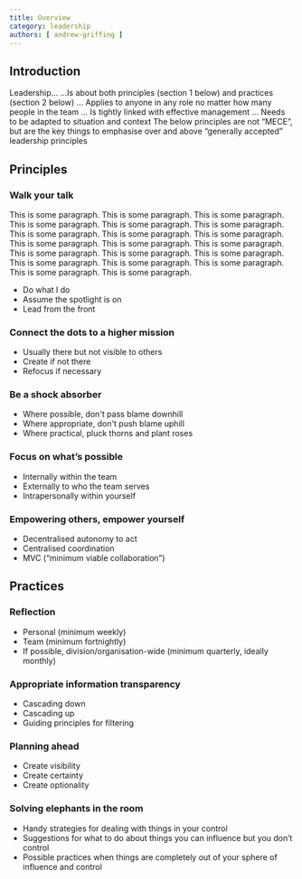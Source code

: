```yaml
---
title: Overview
category: leadership
authors: [ andrew-griffing ]
---
```


## Introduction

Leadership…
…Is about both principles (section 1 below) and practices (section 2 below)
… Applies to anyone in any role no matter how many people in the team
… Is tightly linked with effective management
… Needs to be adapted to situation and context
The below principles are not “MECE”, but are the key things to emphasise over and above “generally accepted” leadership principles

## Principles

### Walk your talk

This is some paragraph. This is some paragraph. This is some paragraph. This is some paragraph. This is some paragraph. This is some paragraph. This is some paragraph. This is some paragraph. This is some paragraph. This is some paragraph. This is some paragraph. This is some paragraph. This is some paragraph. This is some paragraph. This is some paragraph. This is some paragraph. This is some paragraph. This is some paragraph. This is some paragraph. This is some paragraph. 

* Do what I do
* Assume the spotlight is on
* Lead from the front

### Connect the dots to a higher mission

* Usually there but not visible to others
* Create if not there
* Refocus if necessary

### Be a shock absorber

* Where possible, don't pass blame downhill
* Where appropriate, don't push blame uphill
* Where practical, pluck thorns and plant roses

### Focus on what’s possible

* Internally within the team
* Externally to who the team serves
* Intrapersonally within yourself

### Empowering others, empower yourself

* Decentralised autonomy to act
* Centralised coordination
* MVC (“minimum viable collaboration”)

## Practices

### Reflection

* Personal (minimum weekly)
* Team (minimum fortnightly)
* If possible, division/organisation-wide (minimum quarterly, ideally monthly)

### Appropriate information transparency

* Cascading down
* Cascading up
* Guiding principles for filtering

### Planning ahead

* Create visibility
* Create certainty
* Create optionality

### Solving elephants in the room

* Handy strategies for dealing with things in your control
* Suggestions for what to do about things you can influence but you don’t control
* Possible practices when things are completely out of your sphere of influence and control
